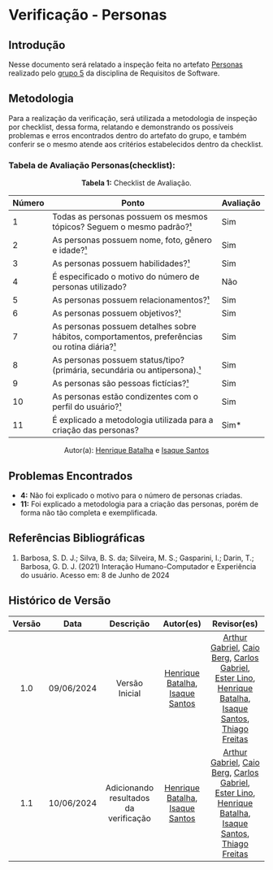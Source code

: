 # Verificação - Personas

## Introdução

Nesse documento será relatado a inspeção feita no artefato [Personas](https://requisitos-de-software.github.io/2024.1-Sinesp_Cidadao/elicitacao/personas/) realizado pelo [grupo 5](https://github.com/Requisitos-de-Software/2024.1-Sinesp_Cidadao) da disciplina de Requisitos de Software.

## Metodologia 

Para a realização da verificação, será utilizada a metodologia de inspeção por checklist, dessa forma, relatando e demonstrando os possíveis problemas e erros encontrados dentro do artefato do grupo, e também conferir se o mesmo atende aos critérios estabelecidos dentro da checklist.


### Tabela de Avaliação Personas(checklist):

<font><p style="text-align: center">**Tabela 1:** Checklist de Avaliação.</p></font>

| Número | Ponto | Avaliação |
| ------------- | ------------- | ------------- |
| 1 | Todas as personas possuem os mesmos tópicos? Seguem o mesmo padrão?[¹](#ref1) | Sim |
| 2 | As personas possuem nome, foto, gênero e idade?[¹](#ref1) | Sim |
| 3 | As personas possuem habilidades?[¹](#ref1) | Sim |
| 4 | É especificado o motivo do número de personas utilizado? | Não |
| 5 | As personas possuem relacionamentos?[¹](#ref1) | Sim |
| 6 | As personas possuem objetivos?[¹](#ref1) | Sim |
| 7 | As personas possuem detalhes sobre hábitos, comportamentos, preferências ou rotina diária?[¹](#ref1) | Sim |
| 8 | As personas possuem status/tipo? (primária, secundária ou antipersona).[¹](#ref1) | Sim |
| 9 | As personas são pessoas fictícias?[¹](#ref1) | Sim |
| 10 | As personas estão condizentes com o perfil do usuário?[¹](#ref1) | Sim |
| 11 | É explicado a metodologia utilizada para a criação das personas? | Sim* |
<div align="center">Autor(a): <a href="https://github.com/HeBatalha">Henrique Batalha</a> e <a href="https://github.com/IsaqueSH">Isaque Santos</a></div>
					


## Problemas Encontrados

- **4:** Não foi explicado o motivo para o número de personas criadas.  
- **11:** Foi explicado a metodologia para a criação das personas, porém de forma não tão completa e exemplificada.

## Referências Bibliográficas 

<a id="ref1"></a>

1. Barbosa, S. D. J.; Silva, B. S. da; Silveira, M. S.; Gasparini, I.; Darin, T.; Barbosa, G. D. J. (2021) Interação Humano-Computador e Experiência do usuário. Acesso em: 8 de Junho de 2024


## Histórico de Versão

| Versão |    Data    |                      Descrição                      |      Autor(es)      | Revisor(es)  |
| :----: | :--------: | :-------------------------------------------------: | :-----------------: | :----------: |
|  1.0   | 09/06/2024 | Versão Inicial | [Henrique Batalha](https://github.com/HeBatalha), [Isaque Santos](https://github.com)|  [Arthur Gabriel](ArthurGabrieel), [Caio Berg](https://github.com/Caio-bergbjj), [Carlos Gabriel](https://github.com/TheCarlosRamos), [Ester Lino](https://github.com/esteerlino), [Henrique Batalha](https://github.com/HeBatalha), [Isaque Santos](https://github.com/IsaqueSH), [Thiago Freitas](https://github.com/thiagorfreitas) |
|  1.1  | 10/06/2024 | Adicionando resultados da verificação | [Henrique Batalha](https://github.com/HeBatalha), [Isaque Santos](https://github.com)|  [Arthur Gabriel](ArthurGabrieel), [Caio Berg](https://github.com/Caio-bergbjj), [Carlos Gabriel](https://github.com/TheCarlosRamos), [Ester Lino](https://github.com/esteerlino), [Henrique Batalha](https://github.com/HeBatalha), [Isaque Santos](https://github.com/IsaqueSH), [Thiago Freitas](https://github.com/thiagorfreitas) |

